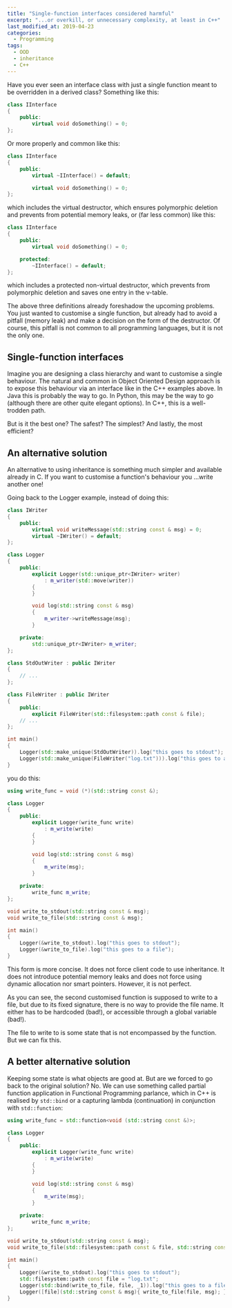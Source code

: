 ```yaml
---
title: "Single-function interfaces considered harmful"
excerpt: "...or overkill, or unnecessary complexity, at least in C++"
last_modified_at: 2019-04-23
categories:
  - Programming
tags:
  - OOD
  - inheritance
  - C++
---
```


Have you ever seen an interface class with just a single function meant to be overridden in a derived class? Something like this:

```c++
class IInterface
{
    public:
        virtual void doSomething() = 0;
};
```

Or more properly and common like this:

```c++
class IInterface
{
    public:
        virtual ~IInterface() = default;

        virtual void doSomething() = 0;
};
```

which includes the virtual destructor, which ensures polymorphic deletion and prevents from potential memory leaks, or (far less common) like this:

```c++
class IInterface
{
    public:
        virtual void doSomething() = 0;

    protected:
        ~IInterface() = default;
};
```

which includes a protected non-virtual destructor, which prevents from polymorphic deletion and saves one entry in the v-table.

The above three definitions already foreshadow the upcoming problems. You just wanted to customise a single function, but already had to avoid a pitfall (memory leak) and make a decision on the form of the destructor. Of course, this pitfall is not common to all programming languages, but it is not the only one.

## Single-function interfaces ##

Imagine you are designing a class hierarchy and want to customise a single behaviour. The natural and common in Object Oriented Design approach is to expose this behaviour via an interface like in the C++ examples above. In Java this is probably the way to go. In Python, this may be the way to go (although there are other quite elegant options). In C++, this is a well-trodden path.

But is it the best one? The safest? The simplest? And lastly, the most efficient?

## An alternative solution ##

An alternative to using inheritance is something much simpler and available already in C. If you want to customise a function's behaviour you ...write another one!

Going back to the Logger example, instead of doing this:

```c++
class IWriter
{
    public:
        virtual void writeMessage(std::string const & msg) = 0;
        virtual ~IWriter() = default;
};

class Logger
{
    public:
        explicit Logger(std::unique_ptr<IWriter> writer)
            : m_writer(std::move(writer))
        {
        }

        void log(std::string const & msg)
        {
            m_writer->writeMessage(msg);
        }

    private:
        std::unique_ptr<IWriter> m_writer;
};

class StdOutWriter : public IWriter
{
    // ...
};

class FileWriter : public IWriter
{
    public:
        explicit FileWriter(std::filesystem::path const & file);
    // ...
};

int main()
{
    Logger(std::make_unique(StdOutWriter)).log("this goes to stdout");
    Logger(std::make_unique(FileWriter("log.txt"))).log("this goes to a file");
}
```

you do this:

```c++
using write_func = void (*)(std::string const &);

class Logger
{
    public:
        explicit Logger(write_func write)
            : m_write(write)
        {
        }

        void log(std::string const & msg)
        {
            m_write(msg);
        }

    private:
        write_func m_write;
};

void write_to_stdout(std::string const & msg);
void write_to_file(std::string const & msg);

int main()
{
    Logger(&write_to_stdout).log("this goes to stdout");
    Logger(&write_to_file).log("this goes to a file");
}
```

This form is more concise. It does not force client code to use inheritance. It does not introduce potential memory leaks and does not force using dynamic allocation nor smart pointers. However, it is not perfect.

As you can see, the second customised function is supposed to write to a file, but due to its fixed signature, there is no way to provide the file name. It either has to be hardcoded (bad!), or accessible through a global variable (bad!).

The file to write to is some state that is not encompassed by the function. But we can fix this.

## A better alternative solution ##

Keeping some state is what objects are good at. But are we forced to go back to the original solution? No. We can use something called partial function application in Functional Programming parlance, which in C++ is realised by `std::bind` or a capturing lambda (continuation) in conjunction with `std::function`:

```c++
using write_func = std::function<void (std::string const &)>;

class Logger
{
    public:
        explicit Logger(write_func write)
            : m_write(write)
        {
        }

        void log(std::string const & msg)
        {
            m_write(msg);
        }

    private:
        write_func m_write;
};

void write_to_stdout(std::string const & msg);
void write_to_file(std::filesystem::path const & file, std::string const & msg);

int main()
{
    Logger(&write_to_stdout).log("this goes to stdout");
    std::filesystem::path const file = "log.txt";
    Logger(std::bind(write_to_file, file, _1)).log("this goes to a file"); // using std::bind to fix the first parameter
    Logger([file](std::string const & msg){ write_to_file(file, msg); }).log("this goes to a file") // using a capturing lambda to fix the first parameter
}
```
